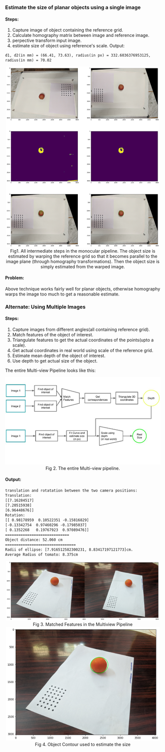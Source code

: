 
### Estimate the size of planar objects using a single image  

#### Steps:

1. Capture image of object containing the reference grid.
2. Calculate homography matrix between image and reference image.
3. perpective transform input image.
4. estimate size of object using reference's scale.
Output:  

```
d1, d2(in mm) = (66.41, 73.63), radius(in px) = 332.6036376953125, radius(in mm) = 70.02
```
  
<p align = "center"> 
    <img width = 500 src = "assets/monocular_sample.jpg" alt = "monocular sample" />
    <br>
    Fig1. All intermediate steps in the monocular pipeline. The object size is estimated by warping the reference grid so that it becomes parallel to the image plane (through homography transformations). Then the object size is simply estimated from the warped image. 
</p>

#### Problem:  
Above technique works fairly well for planar objects, otherwise homography warps the image too much to get a reasonable estimate.

### Alternate: Using Multiple Images

#### Steps:

1. Capture images from different angles(all containing reference grid).
2. Match features of the object of interest.
3. Triangulate features to get the actual coordinates of the points(upto a scale).
4. Get actual coordinates in real world using scale of the reference grid.
5. Estimate mean depth of the object of interest.
6. Use depth to get actual size of the object.

The entire Multi-view Pipeline looks like this:
<p align = "center"> 
    <img width = 800 src = "assets/multiview_pipeline.jpg" alt = "entire multi-view pipeline" />
    <br>
    Fig 2. The entire Multi-view pipeline.
</p>

#### Output:   

```
translation and rotatation between the two camera positions:
Translation:
[[7.16284517]
[7.20515938]
[6.96448676]]
Rotation:
[[ 0.98178959  0.10522351 -0.15816829]
[-0.13342754  0.97460296 -0.17985037]
[ 0.1352268   0.19767923  0.97089476]]
=============================
Object distance: 52.060 cm
================================
Radii of ellipse: [7.916512582300231, 8.83417197121773]cm.
Average Radius of tomato: 8.375cm
```

<p align = "center"> 
    <img width = 500 src = "assets/multiview_sample.jpg" alt = "multi-view sample"/>
    <br>
    Fig 3. Matched Features in the Multiview Pipeline
    <br>
    <img width = 500 src = "assets/multiview_output2.jpg" alt = "multi-view sample"/>
    <br>
    Fig 4. Object Contour used to estimate the size
</p>
